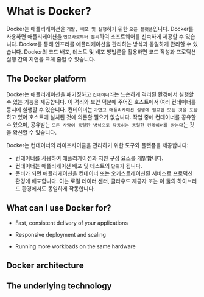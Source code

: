 # What is Docker?

Docker는 애플리케이션을 `개발, 배포 및 실행`하기 위한 `오픈 플랫폼`입니다.
Docker를 사용하면 애플리케이션을 `인프라로부터 분리`하여 소프트웨어를 신속하게 제공할 수 있습니다.
Docker를 통해 인프라를 애플리케이션을 관리하는 방식과 동일하게 관리할 수 있습니다.
Docker의 코드 배포, 테스트 및 배포 방법론을 활용하면 코드 작성과 프로덕션 실행 간의 지연을 크게 줄일 수 있습니다.

## The Docker platform

Docker는 애플리케이션을 패키징하고 `컨테이너`라는 느슨하게 격리된 환경에서 실행할 수 있는 기능을 제공합니다.
이 격리와 보안 덕분에 주어진 호스트에서 여러 컨테이너를 동시에 실행할 수 있습니다.
컨테이너는 `가볍고 애플리케이션 실행에 필요한 모든 것을 포함`하고 있어 호스트에 설치된 것에 의존할 필요가 없습니다.
작업 중에 컨테이너를 공유할 수 있으며, 공유받는 `모든 사람이 동일한 방식으로 작동하는 동일한 컨테이너를 받는다`는 것을 확신할 수 있습니다.

Docker는 컨테이너의 라이프사이클을 관리하기 위한 도구와 플랫폼을 제공합니다:

- 컨테이너를 사용하여 애플리케이션과 지원 구성 요소를 개발합니다.
- 컨테이너는 애플리케이션 배포 및 테스트의 `단위`가 됩니다.
- 준비가 되면 애플리케이션을 컨테이너 또는 오케스트레이션된 서비스로 프로덕션 환경에 배포합니다.
  이는 로컬 데이터 센터, 클라우드 제공자 또는 이 둘의 하이브리드 환경에서도 동일하게 작동합니다.

## What can I use Docker for?

- Fast, consistent delivery of your applications

- Responsive deployment and scaling

- Running more workloads on the same hardware

## Docker architecture

## The underlying technology
